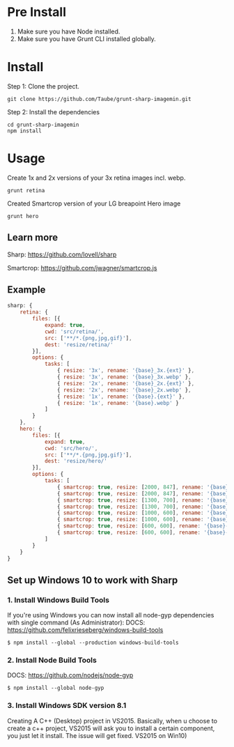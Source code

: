 # Pre Install
1. Make sure you have Node installed.
2. Make sure you have Grunt CLI installed globally.


# Install
Step 1: Clone the project.
```shell
git clone https://github.com/Taube/grunt-sharp-imagemin.git
```
Step 2: Install the dependencies
```shell
cd grunt-sharp-imagemin
npm install
```

# Usage
Create 1x and 2x versions of your 3x retina images incl. webp.
```shell
grunt retina
```

Created Smartcrop version of your LG breapoint Hero image
```shell
grunt hero
```

## Learn more
Sharp:
https://github.com/lovell/sharp

Smartcrop:
https://github.com/jwagner/smartcrop.js


## Example
```js
sharp: {
	retina: {
		files: [{
			expand: true,
			cwd: 'src/retina/',
			src: ['**/*.{png,jpg,gif}'],
			dest: 'resize/retina/'
		}],
		options: {
			tasks: [
				{ resize: '3x', rename: '{base}_3x.{ext}' },
				{ resize: '3x', rename: '{base}_3x.webp' },
				{ resize: '2x', rename: '{base}_2x.{ext}' },
				{ resize: '2x', rename: '{base}_2x.webp' },
				{ resize: '1x', rename: '{base}.{ext}' },
				{ resize: '1x', rename: '{base}.webp' }
			]
		}
	},
	hero: {
		files: [{
			expand: true,
			cwd: 'src/hero/',
			src: ['**/*.{png,jpg,gif}'],
			dest: 'resize/hero/'
		}],
		options: {
			tasks: [
				{ smartcrop: true, resize: [2000, 847], rename: '{base}-lg.{ext}',	overlayWith: ['src/black_04.png', { tile: true }] },
				{ smartcrop: true, resize: [2000, 847], rename: '{base}-lg.webp', 	overlayWith: ['src/black_04.png', { tile: true }] },
				{ smartcrop: true, resize: [1300, 700], rename: '{base}-md.{ext}', 	overlayWith: ['src/black_04.png', { tile: true }] },
				{ smartcrop: true, resize: [1300, 700], rename: '{base}-md.webp', 	overlayWith: ['src/black_04.png', { tile: true }] },
				{ smartcrop: true, resize: [1000, 600], rename: '{base}-sm.{ext}', 	overlayWith: ['src/black_04.png', { tile: true }] },
				{ smartcrop: true, resize: [1000, 600], rename: '{base}-sm.webp', 	overlayWith: ['src/black_04.png', { tile: true }] },
				{ smartcrop: true, resize: [600, 600], rename: '{base}-xs.{ext}', 	overlayWith: ['src/black_04.png', { tile: true }] },
				{ smartcrop: true, resize: [600, 600], rename: '{base}-xs.webp', 	overlayWith: ['src/black_04.png', { tile: true }] }
			]
		}
	}
}
```

## Set up Windows 10 to work with Sharp

### 1. Install Windows Build Tools
If you're using Windows you can now install all node-gyp dependencies with single command (As Administrator):
DOCS: https://github.com/felixrieseberg/windows-build-tools
```shell
$ npm install --global --production windows-build-tools
```

### 2. Install Node Build Tools
DOCS: https://github.com/nodejs/node-gyp
```shell
$ npm install --global node-gyp
```

### 3. Install Windows SDK version 8.1
Creating A C++ (Desktop) project in VS2015.
Basically, when u choose to create a c++ project, VS2015 will ask you to install a certain component, you just let it install.
The issue will get fixed. VS2015 on Win10)